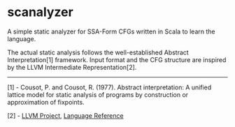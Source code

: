 # scanalyzer
A simple static analyzer for SSA-Form CFGs written in Scala to learn the language.

The actual static analysis follows the well-established Abstract Interpretation[1] framework.
Input format and the CFG structure are inspired by the LLVM Intermediate Representation[2].


---

[1] - Cousot, P. and Cousot, R. (1977). Abstract interpretation: A unified lattice model for static analysis of programs by construction or approximation of fixpoints.

[2] - [LLVM Project](http://llvm.org/), [Language Reference](http://llvm.org/docs/LangRef.html)
